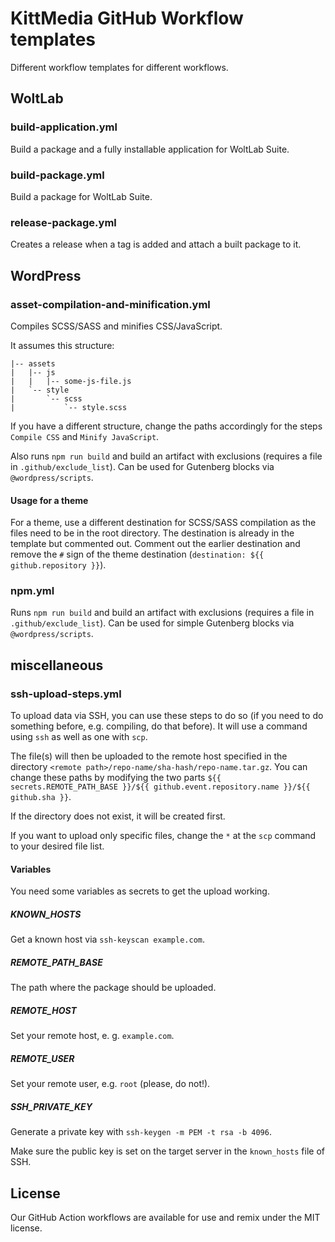 # KittMedia GitHub Workflow templates

Different workflow templates for different workflows.

## WoltLab

### build-application.yml

Build a package and a fully installable application for WoltLab Suite.

### build-package.yml

Build a package for WoltLab Suite.

### release-package.yml

Creates a release when a tag is added and attach a built package to it.

## WordPress

### asset-compilation-and-minification.yml

Compiles SCSS/SASS and minifies CSS/JavaScript.

It assumes this structure:

```
|-- assets
|   |-- js
|   |   |-- some-js-file.js
|   `-- style
|       `-- scss
|           `-- style.scss
```

If you have a different structure, change the paths accordingly for the steps `Compile CSS` and `Minify JavaScript`.

Also runs `npm run build` and build an artifact with exclusions (requires a file in `.github/exclude_list`). Can be used for Gutenberg blocks via `@wordpress/scripts`.

#### Usage for a theme

For a theme, use a different destination for SCSS/SASS compilation as the files need to be in the root directory. The destination is already in the template but commented out. Comment out the earlier destination and remove the `#` sign of the theme destination (`destination: ${{ github.repository }}`).

### npm.yml

Runs `npm run build` and build an artifact with exclusions (requires a file in `.github/exclude_list`). Can be used for simple Gutenberg blocks via `@wordpress/scripts`.

## miscellaneous

### ssh-upload-steps.yml

To upload data via SSH, you can use these steps to do so (if you need to do something before, e.g. compiling, do that before). It will use a command using `ssh` as well as one with `scp`.

The file(s) will then be uploaded to the remote host specified in the directory `<remote path>/repo-name/sha-hash/repo-name.tar.gz`. You can change these paths by modifying the two parts `${{ secrets.REMOTE_PATH_BASE }}/${{ github.event.repository.name }}/${{ github.sha }}`.

If the directory does not exist, it will be created first.

If you want to upload only specific files, change the `*` at the `scp` command to your desired file list.

#### Variables

You need some variables as secrets to get the upload working.

##### KNOWN_HOSTS

Get a known host via `ssh-keyscan example.com`.

##### REMOTE_PATH_BASE

The path where the package should be uploaded.

##### REMOTE_HOST

Set your remote host, e. g. `example.com`.

##### REMOTE_USER

Set your remote user, e.g. `root` (please, do not!).

##### SSH_PRIVATE_KEY

Generate a private key with `ssh-keygen -m PEM -t rsa -b 4096`.

Make sure the public key is set on the target server in the `known_hosts` file of SSH.

## License

Our GitHub Action workflows are available for use and remix under the MIT license.
